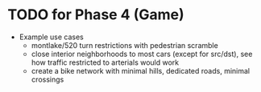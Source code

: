 # TODO for Phase 4 (Game)

- Example use cases
	- montlake/520 turn restrictions with pedestrian scramble
	- close interior neighborhoods to most cars (except for src/dst), see how traffic restricted to arterials would work
	- create a bike network with minimal hills, dedicated roads, minimal crossings
